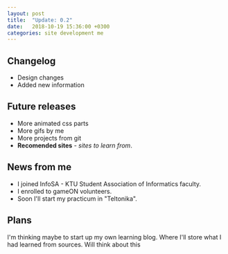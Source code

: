 ```yaml
---
layout: post
title:  "Update: 0.2"
date:   2018-10-19 15:36:00 +0300
categories: site development me
---
```

## Changelog ##

* Design changes
* Added new information

## Future releases ##

* More animated css parts
* More gifs by me
* More projects from git
* **Recomended sites** - *sites to learn from*.

## News from me ##

* I joined InfoSA - KTU Student Association of Informatics faculty. 
* I enrolled to gameON volunteers.
* Soon I'll start my practicum in "Teltonika".

## Plans ##

I'm thinking maybe to start up my own learning blog. Where I'll store what I had learned from sources.
Will think about this



[jekyll-mp]: https://jekyllrb.com/
[minima-gh]: https://github.com/jekyll/minima
[analytics]: https://desiredpersona.com/google-analytics-jekyll/
[emoji]: https://help.github.com/articles/emoji-on-github-pages/
